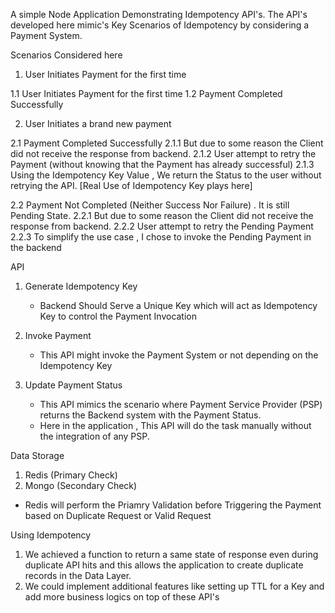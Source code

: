 A simple Node Application Demonstrating Idempotency API's. 
The API's developed here mimic's Key Scenarios of Idempotency by considering a Payment System.

Scenarios Considered here

1. User Initiates Payment for the first time

1.1   User Initiates Payment for the first time 
1.2   Payment Completed Successfully

2. User Initiates a brand new payment

2.1    Payment Completed Successfully
2.1.1  But due to some reason the Client did not receive the response from backend.
2.1.2  User attempt to retry the Payment (without knowing that the Payment has already successful)
2.1.3  Using the Idempotency Key Value , We return the Status to the user without retrying the API. [Real Use of Idempotency Key plays here]

2.2    Payment Not Completed (Neither Success Nor Failure) . It is still Pending State.
2.2.1  But due to some reason the Client did not receive the response from backend.
2.2.2  User attempt to retry the Pending Payment
2.2.3  To simplify the use case , I chose to invoke the Pending Payment in the backend

API 

1. Generate Idempotency Key
    * Backend Should Serve a Unique Key which will act as Idempotency Key to control the Payment Invocation

2. Invoke Payment
    * This API might invoke the Payment System or not depending on the Idempotency Key

3. Update Payment Status
    * This API mimics the scenario where Payment Service Provider (PSP) returns the Backend system with the Payment Status.
    * Here in the application , This API will do the task manually without the integration of any PSP.


Data Storage

1. Redis (Primary Check)
2. Mongo (Secondary Check)

* Redis will perform the Priamry Validation before Triggering the Payment based on Duplicate Request or Valid Request


Using Idempotency 
1. We achieved a function to return a same state of response even during duplicate API hits and this allows the application to create duplicate records in the Data Layer.
2. We could implement additional features like setting up TTL for a Key and add more business logics on top of these API's
